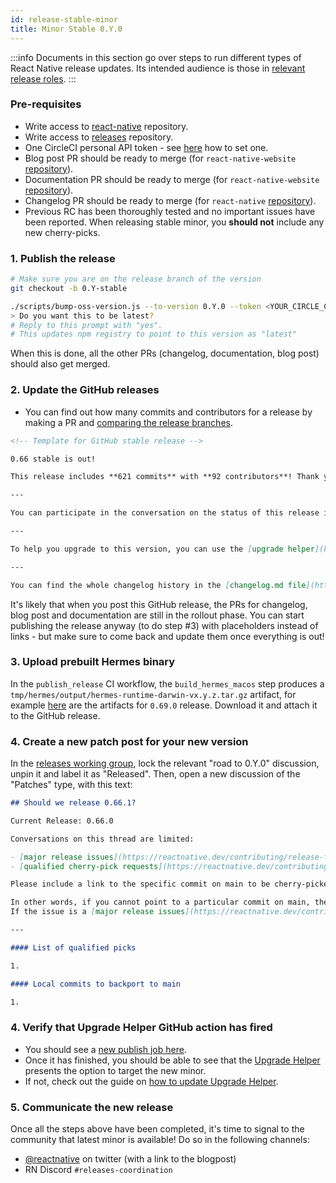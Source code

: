 ```yaml
---
id: release-stable-minor
title: Minor Stable 0.Y.0
---
```


:::info
Documents in this section go over steps to run different types of React Native release updates. Its intended audience is those in [relevant release roles](./release-roles-responsibilites.md).
:::

### Pre-requisites

- Write access to [react-native](https://github.com/facebook/react-native) repository.
- Write access to [releases](https://github.com/reactwg/react-native-releases) repository.
- One CircleCI personal API token - see [here](https://circleci.com/docs/2.0/managing-api-tokens/#creating-a-personal-api-token) how to set one.
- Blog post PR should be ready to merge (for `react-native-website` [repository](https://github.com/facebook/react-native-website)).
- Documentation PR should be ready to merge (for `react-native-website` [repository](https://github.com/facebook/react-native-website)).
- Changelog PR should be ready to merge (for `react-native` [repository](https://github.com/facebook/react-native)).
- Previous RC has been thoroughly tested and no important issues have been reported. When releasing stable minor, you **should not** include any new cherry-picks.

### 1. Publish the release

```bash
# Make sure you are on the release branch of the version
git checkout -b 0.Y-stable

./scripts/bump-oss-version.js --to-version 0.Y.0 --token <YOUR_CIRCLE_CI_TOKEN>
> Do you want this to be latest?
# Reply to this prompt with "yes".
# This updates npm registry to point to this version as "latest"
```

When this is done, all the other PRs (changelog, documentation, blog post) should also get merged.

### 2. Update the GitHub releases

- You can find out how many commits and contributors for a release by making a PR and [comparing the release branches](https://github.com/facebook/react-native/compare/0.66-stable...0.67-stable).

```markdown
<!-- Template for GitHub stable release -->

0.66 stable is out!

This release includes **621 commits** with **92 contributors**! Thank you to all our contributors new and old! See the highlights of the release in our [release blog post](https://reactnative.dev/blog/2021/10/01/version-066).

---

You can participate in the conversation on the status of this release in this [discussion](https://github.com/reactwg/react-native-releases/discussions/23)

---

To help you upgrade to this version, you can use the [upgrade helper](https://react-native-community.github.io/upgrade-helper/) ⚛️

---

You can find the whole changelog history in the [changelog.md file](https://github.com/facebook/react-native/blob/main/CHANGELOG.md).
```

It's likely that when you post this GitHub release, the PRs for changelog, blog post and documentation are still in the rollout phase. You can start publishing the release anyway (to do step #3) with placeholders instead of links - but make sure to come back and update them once everything is out!

### 3. Upload prebuilt Hermes binary

In the `publish_release` CI workflow, the `build_hermes_macos` step produces a `tmp/hermes/output/hermes-runtime-darwin-vx.y.z.tar.gz` artifact, for example [here](https://app.circleci.com/pipelines/github/facebook/react-native/13933/workflows/5f2ad198-2264-4e7e-8c62-7b28e97532d8/jobs/262322/artifacts) are the artifacts for `0.69.0` release. Download it and attach it to the GitHub release.

### 4. Create a new patch post for your new version

In the [releases working group](https://github.com/reactwg/react-native-releases/discussions), lock the relevant "road to 0.Y.0" discussion, unpin it and label it as "Released". Then, open a new discussion of the "Patches" type, with this text:

```markdown
## Should we release 0.66.1?

Current Release: 0.66.0

Conversations on this thread are limited:

- [major release issues](https://reactnative.dev/contributing/release-faq#what-is-release-blocking).
- [qualified cherry-pick requests](https://reactnative.dev/contributing/release-faq#what-is-a-qualified-pick-request) of commits on main that [did not make the previous patch version](https://reactnative.dev/contributing/release-faq#how-do-i-know-if-my-fixfeature-is-in-a-certain-release).

Please include a link to the specific commit on main to be cherry-picked, for example: [facebook/react-native@bd2b7d6](https://github.com/facebook/react-native/commit/20b0eba581a00e5e7e300f6377379b836617c147)

In other words, if you cannot point to a particular commit on main, then your request likely belongs as a new issue.
If the issue is a [major release issues](https://reactnative.dev/contributing/release-faq#what-is-release-blocking), please reference the issue here.

---

#### List of qualified picks

1.

#### Local commits to backport to main

1.
```

### 4. Verify that Upgrade Helper GitHub action has fired

- You should see a [new publish job here](https://github.com/react-native-community/rn-diff-purge/actions).
- Once it has finished, you should be able to see that the [Upgrade Helper](https://react-native-community.github.io/upgrade-helper/) presents the option to target the new minor.
- If not, check out the guide on [how to update Upgrade Helper](/contributing/updating-upgrade-helper).

### 5. Communicate the new release

Once all the steps above have been completed, it's time to signal to the community that latest minor is available! Do so in the following channels:

- [@reactnative](https://twitter.com/reactnative) on twitter (with a link to the blogpost)
- RN Discord `#releases-coordination`
